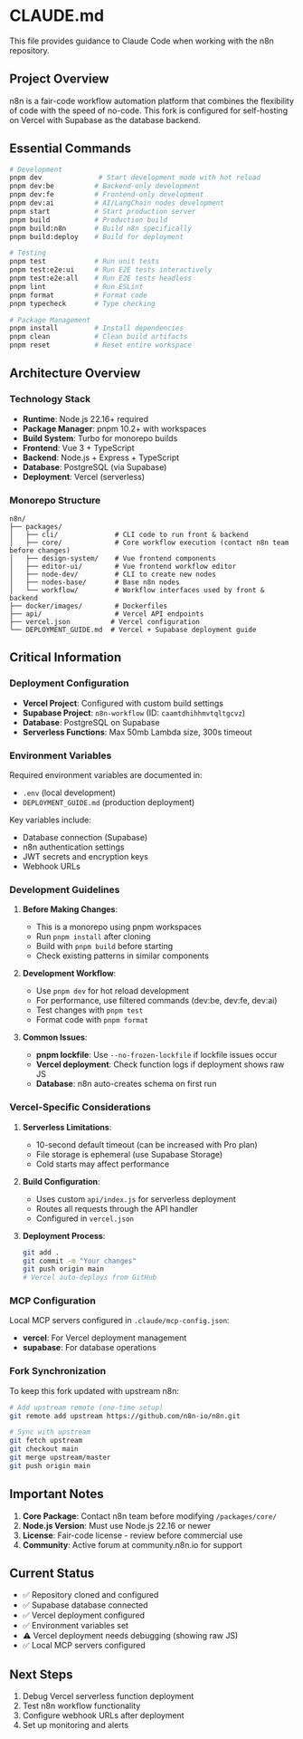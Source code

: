# CLAUDE.md

This file provides guidance to Claude Code when working with the n8n repository.

## Project Overview

n8n is a fair-code workflow automation platform that combines the flexibility of code with the speed of no-code. This fork is configured for self-hosting on Vercel with Supabase as the database backend.

## Essential Commands

```bash
# Development
pnpm dev              # Start development mode with hot reload
pnpm dev:be          # Backend-only development
pnpm dev:fe          # Frontend-only development
pnpm dev:ai          # AI/LangChain nodes development
pnpm start           # Start production server
pnpm build           # Production build
pnpm build:n8n       # Build n8n specifically
pnpm build:deploy    # Build for deployment

# Testing
pnpm test            # Run unit tests
pnpm test:e2e:ui     # Run E2E tests interactively
pnpm test:e2e:all    # Run E2E tests headless
pnpm lint            # Run ESLint
pnpm format          # Format code
pnpm typecheck       # Type checking

# Package Management
pnpm install         # Install dependencies
pnpm clean           # Clean build artifacts
pnpm reset           # Reset entire workspace
```

## Architecture Overview

### Technology Stack
- **Runtime**: Node.js 22.16+ required
- **Package Manager**: pnpm 10.2+ with workspaces
- **Build System**: Turbo for monorepo builds
- **Frontend**: Vue 3 + TypeScript
- **Backend**: Node.js + Express + TypeScript
- **Database**: PostgreSQL (via Supabase)
- **Deployment**: Vercel (serverless)

### Monorepo Structure
```
n8n/
├── packages/
│   ├── cli/              # CLI code to run front & backend
│   ├── core/             # Core workflow execution (contact n8n team before changes)
│   ├── design-system/    # Vue frontend components
│   ├── editor-ui/        # Vue frontend workflow editor
│   ├── node-dev/         # CLI to create new nodes
│   ├── nodes-base/       # Base n8n nodes
│   └── workflow/         # Workflow interfaces used by front & backend
├── docker/images/        # Dockerfiles
├── api/                  # Vercel API endpoints
├── vercel.json          # Vercel configuration
└── DEPLOYMENT_GUIDE.md  # Vercel + Supabase deployment guide
```

## Critical Information

### Deployment Configuration
- **Vercel Project**: Configured with custom build settings
- **Supabase Project**: `n8n-workflow` (ID: `caamtdhihhmvtqltgcvz`)
- **Database**: PostgreSQL on Supabase
- **Serverless Functions**: Max 50mb Lambda size, 300s timeout

### Environment Variables
Required environment variables are documented in:
- `.env` (local development)
- `DEPLOYMENT_GUIDE.md` (production deployment)

Key variables include:
- Database connection (Supabase)
- n8n authentication settings
- JWT secrets and encryption keys
- Webhook URLs

### Development Guidelines

1. **Before Making Changes**:
   - This is a monorepo using pnpm workspaces
   - Run `pnpm install` after cloning
   - Build with `pnpm build` before starting
   - Check existing patterns in similar components

2. **Development Workflow**:
   - Use `pnpm dev` for hot reload development
   - For performance, use filtered commands (dev:be, dev:fe, dev:ai)
   - Test changes with `pnpm test`
   - Format code with `pnpm format`

3. **Common Issues**:
   - **pnpm lockfile**: Use `--no-frozen-lockfile` if lockfile issues occur
   - **Vercel deployment**: Check function logs if deployment shows raw JS
   - **Database**: n8n auto-creates schema on first run

### Vercel-Specific Considerations

1. **Serverless Limitations**:
   - 10-second default timeout (can be increased with Pro plan)
   - File storage is ephemeral (use Supabase Storage)
   - Cold starts may affect performance

2. **Build Configuration**:
   - Uses custom `api/index.js` for serverless deployment
   - Routes all requests through the API handler
   - Configured in `vercel.json`

3. **Deployment Process**:
   ```bash
   git add .
   git commit -m "Your changes"
   git push origin main
   # Vercel auto-deploys from GitHub
   ```

### MCP Configuration
Local MCP servers configured in `.claude/mcp-config.json`:
- **vercel**: For Vercel deployment management
- **supabase**: For database operations

### Fork Synchronization
To keep this fork updated with upstream n8n:
```bash
# Add upstream remote (one-time setup)
git remote add upstream https://github.com/n8n-io/n8n.git

# Sync with upstream
git fetch upstream
git checkout main
git merge upstream/master
git push origin main
```

## Important Notes

1. **Core Package**: Contact n8n team before modifying `/packages/core/`
2. **Node.js Version**: Must use Node.js 22.16 or newer
3. **License**: Fair-code license - review before commercial use
4. **Community**: Active forum at community.n8n.io for support

## Current Status
- ✅ Repository cloned and configured
- ✅ Supabase database connected
- ✅ Vercel deployment configured
- ✅ Environment variables set
- ⚠️ Vercel deployment needs debugging (showing raw JS)
- ✅ Local MCP servers configured

## Next Steps
1. Debug Vercel serverless function deployment
2. Test n8n workflow functionality
3. Configure webhook URLs after deployment
4. Set up monitoring and alerts